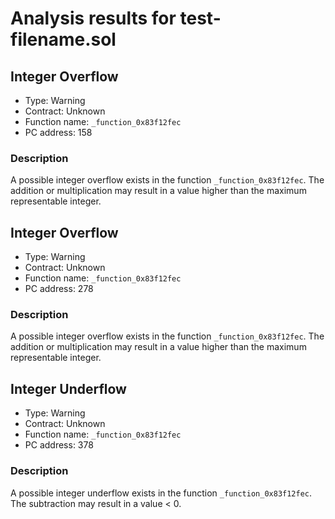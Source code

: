 # Analysis results for test-filename.sol

## Integer Overflow

- Type: Warning
- Contract: Unknown
- Function name: `_function_0x83f12fec`
- PC address: 158

### Description

A possible integer overflow exists in the function `_function_0x83f12fec`.
The addition or multiplication may result in a value higher than the maximum representable integer.

## Integer Overflow

- Type: Warning
- Contract: Unknown
- Function name: `_function_0x83f12fec`
- PC address: 278

### Description

A possible integer overflow exists in the function `_function_0x83f12fec`.
The addition or multiplication may result in a value higher than the maximum representable integer.

## Integer Underflow

- Type: Warning
- Contract: Unknown
- Function name: `_function_0x83f12fec`
- PC address: 378

### Description

A possible integer underflow exists in the function `_function_0x83f12fec`.
The subtraction may result in a value < 0.
